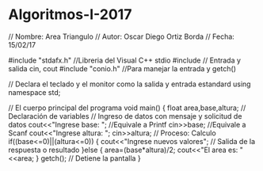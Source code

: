 # Algoritmos-I-2017
// Nombre: Area Triangulo
// Autor: Oscar Diego Ortiz Borda
// Fecha: 15/02/17

#include "stdafx.h"  //Libreria del Visual C++ stdio
#include <iostream>  // Entrada y salida cin, cout
#include "conio.h"   //Para manejar la entrada y getch()


// Declara el teclado y el monitor como la salida y entrada estandard
using namespace std;

// El cuerpo principal del programa
void main()
{
   float area,base,altura; // Declaración de variables
   // Ingreso de datos con mensaje y solicitud de datos
   cout<<"Ingrese base: "; //Equivale a Printf
   cin>>base; //Equivale a Scanf
   cout<<"Ingrese altura: ";
   cin>>altura;
   // Proceso: Calculo
   if((base<=0)||(altura<=0))
	{
		cout<<"Ingrese nuevos valores";
   // Salida de la respuesta o resultado
	}else
		{
			area=(base*altura)/2;
			cout<<"El area es: "<<area;
		}
   getch(); // Detiene la pantalla
}
